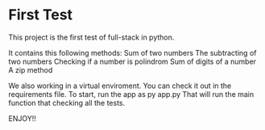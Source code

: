 # First Test
This project is the first test of full-stack in python.

It contains this following methods:
Sum of two numbers
The subtracting of two numbers
Checking if a number is polindrom
Sum of digits of a number
A zip method

We also working in a virtual enviroment. You can check it out in the requirements file.
To start, run the app as py app.py
That will run the main function that checking all the tests.

ENJOY!!

